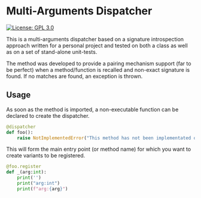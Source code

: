 # Multi-Arguments Dispatcher

[![License: GPL 3.0](https://www.gnu.org/graphics/gplv3-127x51.png)](https://www.gnu.org/licenses/gpl-3.0.txt)
    
This is a multi-arguments dispatcher based on a signature introspection approach written for a personal project and tested on both a class as well as on a set of stand-alone unit-tests.

The method was developed to provide a pairing mechanism support (far to be perfect) when a method/function is recalled and non-exact signature is found. If no matches are found, an exception is thrown.

## Usage
As soon as the method is imported, a non-executable function can be declared to create the dispatcher.

```python
@dispatcher
def foo():
    raise NotImplementedError("This method has not been implementated on purpose.")
```

This will form the main entry point (or method name) for which you want to create variants to be registered.

```python
@foo.register
def _(arg:int):
    print('')
    print("arg:int")
    print(f"arg:{arg}")
```
